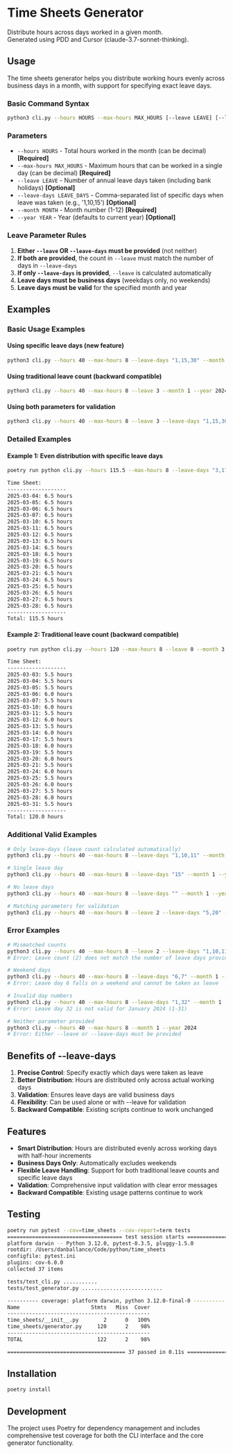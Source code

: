 # Time Sheets Generator

Distribute hours across days worked in a given month.  
Generated using PDD and Cursor (claude-3.7-sonnet-thinking).

## Usage

The time sheets generator helps you distribute working hours evenly across business days in a month, with support for specifying exact leave days.

### Basic Command Syntax

```bash
python3 cli.py --hours HOURS --max-hours MAX_HOURS [--leave LEAVE] [--leave-days LEAVE_DAYS] --month MONTH [--year YEAR]
```

### Parameters

- `--hours HOURS` - Total hours worked in the month (can be decimal) **[Required]**
- `--max-hours MAX_HOURS` - Maximum hours that can be worked in a single day (can be decimal) **[Required]**
- `--leave LEAVE` - Number of annual leave days taken (including bank holidays) **[Optional]**
- `--leave-days LEAVE_DAYS` - Comma-separated list of specific days when leave was taken (e.g., '1,10,15') **[Optional]**
- `--month MONTH` - Month number (1-12) **[Required]**
- `--year YEAR` - Year (defaults to current year) **[Optional]**

### Leave Parameter Rules

1. **Either `--leave` OR `--leave-days` must be provided** (not neither)
2. **If both are provided**, the count in `--leave` must match the number of days in `--leave-days`
3. **If only `--leave-days` is provided**, `--leave` is calculated automatically
4. **Leave days must be business days** (weekdays only, no weekends)
5. **Leave days must be valid** for the specified month and year

## Examples

### Basic Usage Examples

#### Using specific leave days (new feature)
```bash
python3 cli.py --hours 40 --max-hours 8 --leave-days "1,15,30" --month 1 --year 2024
```

#### Using traditional leave count (backward compatible)
```bash
python3 cli.py --hours 40 --max-hours 8 --leave 3 --month 1 --year 2024
```

#### Using both parameters for validation
```bash
python3 cli.py --hours 40 --max-hours 8 --leave 3 --leave-days "1,15,30" --month 1 --year 2024
```

### Detailed Examples

#### Example 1: Even distribution with specific leave days
```bash
poetry run python cli.py --hours 115.5 --max-hours 8 --leave-days "3,17,31" --month 3 --year 2025

Time Sheet:
-------------------
2025-03-04: 6.5 hours
2025-03-05: 6.5 hours
2025-03-06: 6.5 hours
2025-03-07: 6.5 hours
2025-03-10: 6.5 hours
2025-03-11: 6.5 hours
2025-03-12: 6.5 hours
2025-03-13: 6.5 hours
2025-03-14: 6.5 hours
2025-03-18: 6.5 hours
2025-03-19: 6.5 hours
2025-03-20: 6.5 hours
2025-03-21: 6.5 hours
2025-03-24: 6.5 hours
2025-03-25: 6.5 hours
2025-03-26: 6.5 hours
2025-03-27: 6.5 hours
2025-03-28: 6.5 hours
-------------------
Total: 115.5 hours
```

#### Example 2: Traditional leave count (backward compatible)
```bash
poetry run python cli.py --hours 120 --max-hours 8 --leave 0 --month 3 --year 2025

Time Sheet:
-------------------
2025-03-03: 5.5 hours
2025-03-04: 5.5 hours
2025-03-05: 5.5 hours
2025-03-06: 6.0 hours
2025-03-07: 5.5 hours
2025-03-10: 6.0 hours
2025-03-11: 5.5 hours
2025-03-12: 6.0 hours
2025-03-13: 5.5 hours
2025-03-14: 6.0 hours
2025-03-17: 5.5 hours
2025-03-18: 6.0 hours
2025-03-19: 5.5 hours
2025-03-20: 6.0 hours
2025-03-21: 5.5 hours
2025-03-24: 6.0 hours
2025-03-25: 5.5 hours
2025-03-26: 6.0 hours
2025-03-27: 5.5 hours
2025-03-28: 6.0 hours
2025-03-31: 5.5 hours
-------------------
Total: 120.0 hours
```

### Additional Valid Examples

```bash
# Only leave-days (leave count calculated automatically)
python3 cli.py --hours 40 --max-hours 8 --leave-days "1,10,11" --month 1 --year 2024

# Single leave day
python3 cli.py --hours 40 --max-hours 8 --leave-days "15" --month 1 --year 2024

# No leave days
python3 cli.py --hours 40 --max-hours 8 --leave-days "" --month 1 --year 2024

# Matching parameters for validation
python3 cli.py --hours 40 --max-hours 8 --leave 2 --leave-days "5,20" --month 1 --year 2024
```

### Error Examples

```bash
# Mismatched counts
python3 cli.py --hours 40 --max-hours 8 --leave 2 --leave-days "1,10,11" --month 1 --year 2024
# Error: Leave count (2) does not match the number of leave days provided (3)

# Weekend days
python3 cli.py --hours 40 --max-hours 8 --leave-days "6,7" --month 1 --year 2024
# Error: Leave day 6 falls on a weekend and cannot be taken as leave

# Invalid day numbers
python3 cli.py --hours 40 --max-hours 8 --leave-days "1,32" --month 1 --year 2024
# Error: Leave day 32 is not valid for January 2024 (1-31)

# Neither parameter provided
python3 cli.py --hours 40 --max-hours 8 --month 1 --year 2024
# Error: Either --leave or --leave-days must be provided
```

## Benefits of --leave-days

1. **Precise Control**: Specify exactly which days were taken as leave
2. **Better Distribution**: Hours are distributed only across actual working days
3. **Validation**: Ensures leave days are valid business days
4. **Flexibility**: Can be used alone or with --leave for validation
5. **Backward Compatible**: Existing scripts continue to work unchanged

## Features

- **Smart Distribution**: Hours are distributed evenly across working days with half-hour increments
- **Business Days Only**: Automatically excludes weekends
- **Flexible Leave Handling**: Support for both traditional leave counts and specific leave days
- **Validation**: Comprehensive input validation with clear error messages
- **Backward Compatible**: Existing usage patterns continue to work

## Testing

```bash
poetry run pytest --cov=time_sheets --cov-report=term tests
===================================== test session starts ======================================
platform darwin -- Python 3.12.0, pytest-8.3.5, pluggy-1.5.0
rootdir: /Users/danballance/Code/python/time_sheets
configfile: pytest.ini
plugins: cov-6.0.0
collected 37 items

tests/test_cli.py ...........                                                            [ 29%]
tests/test_generator.py ..........................                                       [100%]

---------- coverage: platform darwin, python 3.12.0-final-0 ----------
Name                       Stmts   Miss  Cover
----------------------------------------------
time_sheets/__init__.py        2      0   100%
time_sheets/generator.py     120      2    98%
----------------------------------------------
TOTAL                        122      2    98%

====================================== 37 passed in 0.11s ======================================
```

## Installation

```bash
poetry install
```

## Development

The project uses Poetry for dependency management and includes comprehensive test coverage for both the CLI interface and the core generator functionality.
